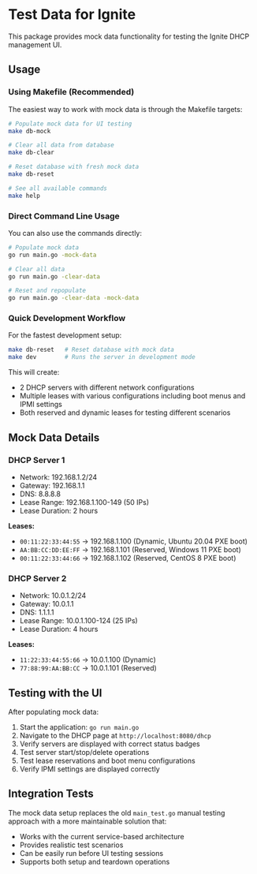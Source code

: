# Test Data for Ignite

This package provides mock data functionality for testing the Ignite DHCP management UI.

## Usage

### Using Makefile (Recommended)

The easiest way to work with mock data is through the Makefile targets:

```bash
# Populate mock data for UI testing
make db-mock

# Clear all data from database
make db-clear

# Reset database with fresh mock data
make db-reset

# See all available commands
make help
```

### Direct Command Line Usage

You can also use the commands directly:

```bash
# Populate mock data
go run main.go -mock-data

# Clear all data
go run main.go -clear-data

# Reset and repopulate
go run main.go -clear-data -mock-data
```

### Quick Development Workflow

For the fastest development setup:

```bash
make db-reset   # Reset database with mock data
make dev        # Runs the server in development mode
```

This will create:
- 2 DHCP servers with different network configurations
- Multiple leases with various configurations including boot menus and IPMI settings
- Both reserved and dynamic leases for testing different scenarios

## Mock Data Details

### DHCP Server 1
- Network: 192.168.1.2/24
- Gateway: 192.168.1.1
- DNS: 8.8.8.8
- Lease Range: 192.168.1.100-149 (50 IPs)
- Lease Duration: 2 hours

**Leases:**
- `00:11:22:33:44:55` → 192.168.1.100 (Dynamic, Ubuntu 20.04 PXE boot)
- `AA:BB:CC:DD:EE:FF` → 192.168.1.101 (Reserved, Windows 11 PXE boot)
- `00:11:22:33:44:66` → 192.168.1.102 (Reserved, CentOS 8 PXE boot)

### DHCP Server 2
- Network: 10.0.1.2/24
- Gateway: 10.0.1.1
- DNS: 1.1.1.1
- Lease Range: 10.0.1.100-124 (25 IPs)
- Lease Duration: 4 hours

**Leases:**
- `11:22:33:44:55:66` → 10.0.1.100 (Dynamic)
- `77:88:99:AA:BB:CC` → 10.0.1.101 (Reserved)

## Testing with the UI

After populating mock data:

1. Start the application: `go run main.go`
2. Navigate to the DHCP page at `http://localhost:8080/dhcp`
3. Verify servers are displayed with correct status badges
4. Test server start/stop/delete operations
5. Test lease reservations and boot menu configurations
6. Verify IPMI settings are displayed correctly

## Integration Tests

The mock data setup replaces the old `main_test.go` manual testing approach with a more maintainable solution that:

- Works with the current service-based architecture
- Provides realistic test scenarios
- Can be easily run before UI testing sessions
- Supports both setup and teardown operations